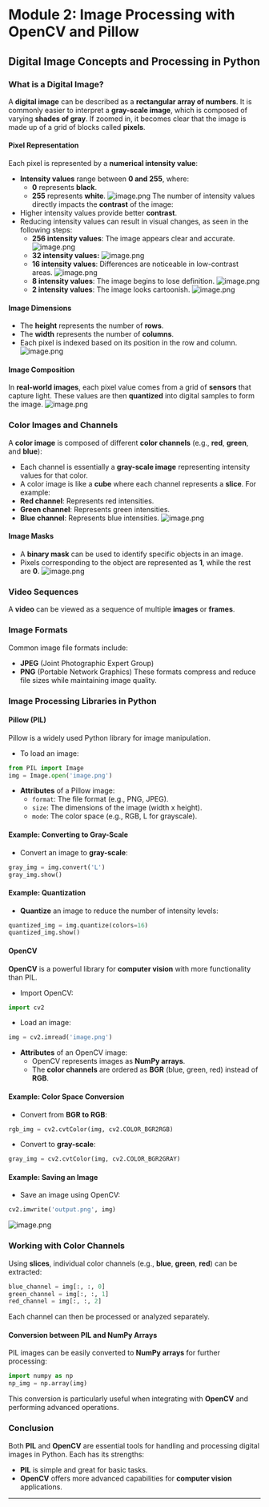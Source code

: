 

# Module 2: Image Processing with OpenCV and Pillow
## Digital Image Concepts and Processing in Python
### What is a Digital Image?
A **digital image** can be described as a **rectangular array of numbers**. It is commonly easier to interpret a **gray-scale image**, which is composed of varying **shades of gray**. If zoomed in, it becomes clear that the image is made up of a grid of blocks called **pixels**.
#### Pixel Representation
Each pixel is represented by a **numerical intensity value**:
- **Intensity values** range between **0 and 255**, where:
	- **0** represents **black**.
	- **255** represents **white**.
![image.png](https://prod-files-secure.s3.us-west-2.amazonaws.com/03e82b26-cccb-4906-bb56-adabcbdc0655/fa1bb4aa-313a-44c2-a7b3-7fa4a8432b08/image.png?X-Amz-Algorithm=AWS4-HMAC-SHA256&X-Amz-Content-Sha256=UNSIGNED-PAYLOAD&X-Amz-Credential=ASIAZI2LB466ZAPX2ZNE%2F20250206%2Fus-west-2%2Fs3%2Faws4_request&X-Amz-Date=20250206T081921Z&X-Amz-Expires=3600&X-Amz-Security-Token=IQoJb3JpZ2luX2VjEEAaCXVzLXdlc3QtMiJHMEUCIDsGkPERbcCB2lB3%2FvxYO7%2BDgN3vv4WNvTd2Ae0tLqDFAiEA7W%2BBZn4mNWwKIsr3YQlY%2BlTfGTCWN%2FNTg8YVJNkRLHwq%2FwMIWRAAGgw2Mzc0MjMxODM4MDUiDM8xrqTYJSk%2FubhsoSrcA21YZNHikCICksj6tJZ71KXE3P4f1Ij42gvi9JwI3p2tvymFXrQnYI6luSqHel3f552b0X6g7%2BSb%2FvZRTIV6VrnMCxeShs6PDrdqYbwiNWMh%2FEr%2BxOg60KOqdI1Q1bCmPl5hize115u%2BmjHrf%2FcHbfFc6Pn%2F1biTLA%2BFzL4gIPgcGDazFKESB10i7LtJuSzNRny3SS0p%2BuhWK0AF64eQsvl74koptX5UERIGKyKkZUmEb9IVu7J4nvETqY1Eb0UHRk1JeFQJi98gfjzhih%2BgeY77KnEb1Z8HA4tbPtr%2F654d5XBzAQDBGTJYLu%2FXr6%2FFkxL%2BUViU6qpK8NiejBTRQXWvlAAVVu8SGOwdH2CjhNYUlUVaGqRs1KcJI0ifgCXTleLe1ajSzu9nkaBOQyo79hXv6G2eSINZbc4PqsN6LNIawgFUUYqmgHaH%2Ff6ACHNZg63ZRdeovqCrYzzYc3sEHWIG2KZRh0YjGCmJriapuzBz2iXvt81p7IOnxZWMbOacE5xMfL2skeFZUH6CDe5FL%2Fsf%2F4C4ME0T77ys6OsDkAsafrbON%2BIVUwTiF5epl%2BQsUF4cNe1X%2Bh%2BhzsiW7UGzSkL%2FFWWKj5dZY7xaLGVUaohAbfn9XRkL2b%2FaHNWdMJDRkb0GOqUBMIbmx9RDxpM8G0Bjd7M6x7uITYbmEJGyh3swWSmlk6x%2BUWk1YD5PVv7Xaf4Or6wSn%2FH57b94OAdMzoQ5kle8c8CeFafkZalTEeP4C3JqSv%2BeD5l3cLTh%2FDVEQ1MFnv%2FxDisCZXf3jty4hozeAx5b%2FE1hNXR17dYZxgZAU9wpP3GbvgGPIGJOP3CmbQTNUmrl1UxPOqf%2BU3j%2Fx4aZsAbeLoW%2FBAIr&X-Amz-Signature=cf7c8ba018df987e56cd7acdf833f1625b1a698d0247c001942ce88bff0e8aaf&X-Amz-SignedHeaders=host&x-id=GetObject)
The number of intensity values directly impacts the **contrast** of the image:
- Higher intensity values provide better **contrast**.
- Reducing intensity values can result in visual changes, as seen in the following steps:
	- **256 intensity values**: The image appears clear and accurate.
![image.png](https://prod-files-secure.s3.us-west-2.amazonaws.com/03e82b26-cccb-4906-bb56-adabcbdc0655/0de7dfb4-99dc-4b87-8932-5165b3c3b775/image.png?X-Amz-Algorithm=AWS4-HMAC-SHA256&X-Amz-Content-Sha256=UNSIGNED-PAYLOAD&X-Amz-Credential=ASIAZI2LB466ZQONBBDG%2F20250206%2Fus-west-2%2Fs3%2Faws4_request&X-Amz-Date=20250206T081922Z&X-Amz-Expires=3600&X-Amz-Security-Token=IQoJb3JpZ2luX2VjEEAaCXVzLXdlc3QtMiJIMEYCIQCFIsTX%2BS6HbrqjMsw1lAqDH4VvYfF8bDrbzMSIFqOAgAIhALLhKlNQ9ygFYe4d%2FMuTbVXqrKIRealeKRPPalA8hdsqKv8DCFkQABoMNjM3NDIzMTgzODA1IgwE8Tqd%2FTCbTs11AZsq3AMlDbmkMOX0MoZbxUZXKFhXpcn3CdeDhzRkXIamIiFxetJk3ExvlKopNf%2BlItlTLcXHHajLf71KxRkkny3zmGRdl2ucstdf0DZTqSzNH0mQyx3KQBXkr0Yq1GUdj%2FH74%2F5TEsNNstbeQnE%2FS%2Bmg6O%2Bvx41vzH65UO%2Bt47G5n14jXr9mz4EROPxG2NwMRDa%2FYW4YCU6iYuq%2FZKAYMUtcN3VY318AmUh5cuekO9Lma%2B%2BBWysNgcmRlnhGjFXdC69%2BgisVKl%2BoVmqgnqkZdgC0sQ9JGryMj9DWq04jhK5VaOPNeslcxSF710t5VJBg7wSCB%2BhPg2FYA44Y%2Fw39FTwzKnOqQXhE2JfOsojR0IDtnakTXkFoXel6Hd3l32ozZII%2FGvQVwGAGWwpYK5I7sK4sqqLjoAev3FChxohkPauIVzpZPMXJV6CzBYi%2BbVneZ%2B%2B3qyiDLvFWVbsIeGJw0V2zxGhP6uVyScl0t2ne9mFw1yOyg%2B8UnmnC0YNBnl38qjtOAAaxKyUXFdawvjp27Lwkm9fluLNVbnz1ONErsm8lb6uDKL1iYBD3%2FUInj9LPE7QXcPYLag1F7SwzxglMUV6ICyu1xdbAB9mABScq42X93IMWEqyiYA%2Fo%2FzhhAT92yzDp0ZG9BjqkAbPwswliIusnEdOfLblbRYo9ebQ%2B2wIppCcUQK%2BHFxlN69pnG%2BDjhVYefic7rps4vsO1shWZW410mLVbSqQQ5MmjIVB4686MIChxVGhY5Uq65L6hJT72t6JcE2U1hCZpGp8d5z4%2BJ%2FsJROeGM4Kf8SRZK%2FupvQmirC%2F68ZYfR6A7uB6A%2BZozMi%2Fgwg%2Bwuty%2FuwPOkUbuXhjbr%2FIdwsZ4plBe9oMG&X-Amz-Signature=a9f52f660cf9aeaebe0f00ab139fd7e0b84aff68208656406292bcd3f440180f&X-Amz-SignedHeaders=host&x-id=GetObject)
	- **32 intensity values:**
![image.png](https://prod-files-secure.s3.us-west-2.amazonaws.com/03e82b26-cccb-4906-bb56-adabcbdc0655/7eb81f08-b190-4c5a-ba2b-2a498a15b2c4/image.png?X-Amz-Algorithm=AWS4-HMAC-SHA256&X-Amz-Content-Sha256=UNSIGNED-PAYLOAD&X-Amz-Credential=ASIAZI2LB466ZQONBBDG%2F20250206%2Fus-west-2%2Fs3%2Faws4_request&X-Amz-Date=20250206T081922Z&X-Amz-Expires=3600&X-Amz-Security-Token=IQoJb3JpZ2luX2VjEEAaCXVzLXdlc3QtMiJIMEYCIQCFIsTX%2BS6HbrqjMsw1lAqDH4VvYfF8bDrbzMSIFqOAgAIhALLhKlNQ9ygFYe4d%2FMuTbVXqrKIRealeKRPPalA8hdsqKv8DCFkQABoMNjM3NDIzMTgzODA1IgwE8Tqd%2FTCbTs11AZsq3AMlDbmkMOX0MoZbxUZXKFhXpcn3CdeDhzRkXIamIiFxetJk3ExvlKopNf%2BlItlTLcXHHajLf71KxRkkny3zmGRdl2ucstdf0DZTqSzNH0mQyx3KQBXkr0Yq1GUdj%2FH74%2F5TEsNNstbeQnE%2FS%2Bmg6O%2Bvx41vzH65UO%2Bt47G5n14jXr9mz4EROPxG2NwMRDa%2FYW4YCU6iYuq%2FZKAYMUtcN3VY318AmUh5cuekO9Lma%2B%2BBWysNgcmRlnhGjFXdC69%2BgisVKl%2BoVmqgnqkZdgC0sQ9JGryMj9DWq04jhK5VaOPNeslcxSF710t5VJBg7wSCB%2BhPg2FYA44Y%2Fw39FTwzKnOqQXhE2JfOsojR0IDtnakTXkFoXel6Hd3l32ozZII%2FGvQVwGAGWwpYK5I7sK4sqqLjoAev3FChxohkPauIVzpZPMXJV6CzBYi%2BbVneZ%2B%2B3qyiDLvFWVbsIeGJw0V2zxGhP6uVyScl0t2ne9mFw1yOyg%2B8UnmnC0YNBnl38qjtOAAaxKyUXFdawvjp27Lwkm9fluLNVbnz1ONErsm8lb6uDKL1iYBD3%2FUInj9LPE7QXcPYLag1F7SwzxglMUV6ICyu1xdbAB9mABScq42X93IMWEqyiYA%2Fo%2FzhhAT92yzDp0ZG9BjqkAbPwswliIusnEdOfLblbRYo9ebQ%2B2wIppCcUQK%2BHFxlN69pnG%2BDjhVYefic7rps4vsO1shWZW410mLVbSqQQ5MmjIVB4686MIChxVGhY5Uq65L6hJT72t6JcE2U1hCZpGp8d5z4%2BJ%2FsJROeGM4Kf8SRZK%2FupvQmirC%2F68ZYfR6A7uB6A%2BZozMi%2Fgwg%2Bwuty%2FuwPOkUbuXhjbr%2FIdwsZ4plBe9oMG&X-Amz-Signature=2e33d45bd528de3d89a5fd4b74799c0951a442cb34b29bb708154c45fb6c4cfe&X-Amz-SignedHeaders=host&x-id=GetObject)
	- **16 intensity values**: Differences are noticeable in low-contrast areas.
![image.png](https://prod-files-secure.s3.us-west-2.amazonaws.com/03e82b26-cccb-4906-bb56-adabcbdc0655/6bf56d44-9a14-4b7b-98c2-1f00b8630f0c/image.png?X-Amz-Algorithm=AWS4-HMAC-SHA256&X-Amz-Content-Sha256=UNSIGNED-PAYLOAD&X-Amz-Credential=ASIAZI2LB466ZQONBBDG%2F20250206%2Fus-west-2%2Fs3%2Faws4_request&X-Amz-Date=20250206T081922Z&X-Amz-Expires=3600&X-Amz-Security-Token=IQoJb3JpZ2luX2VjEEAaCXVzLXdlc3QtMiJIMEYCIQCFIsTX%2BS6HbrqjMsw1lAqDH4VvYfF8bDrbzMSIFqOAgAIhALLhKlNQ9ygFYe4d%2FMuTbVXqrKIRealeKRPPalA8hdsqKv8DCFkQABoMNjM3NDIzMTgzODA1IgwE8Tqd%2FTCbTs11AZsq3AMlDbmkMOX0MoZbxUZXKFhXpcn3CdeDhzRkXIamIiFxetJk3ExvlKopNf%2BlItlTLcXHHajLf71KxRkkny3zmGRdl2ucstdf0DZTqSzNH0mQyx3KQBXkr0Yq1GUdj%2FH74%2F5TEsNNstbeQnE%2FS%2Bmg6O%2Bvx41vzH65UO%2Bt47G5n14jXr9mz4EROPxG2NwMRDa%2FYW4YCU6iYuq%2FZKAYMUtcN3VY318AmUh5cuekO9Lma%2B%2BBWysNgcmRlnhGjFXdC69%2BgisVKl%2BoVmqgnqkZdgC0sQ9JGryMj9DWq04jhK5VaOPNeslcxSF710t5VJBg7wSCB%2BhPg2FYA44Y%2Fw39FTwzKnOqQXhE2JfOsojR0IDtnakTXkFoXel6Hd3l32ozZII%2FGvQVwGAGWwpYK5I7sK4sqqLjoAev3FChxohkPauIVzpZPMXJV6CzBYi%2BbVneZ%2B%2B3qyiDLvFWVbsIeGJw0V2zxGhP6uVyScl0t2ne9mFw1yOyg%2B8UnmnC0YNBnl38qjtOAAaxKyUXFdawvjp27Lwkm9fluLNVbnz1ONErsm8lb6uDKL1iYBD3%2FUInj9LPE7QXcPYLag1F7SwzxglMUV6ICyu1xdbAB9mABScq42X93IMWEqyiYA%2Fo%2FzhhAT92yzDp0ZG9BjqkAbPwswliIusnEdOfLblbRYo9ebQ%2B2wIppCcUQK%2BHFxlN69pnG%2BDjhVYefic7rps4vsO1shWZW410mLVbSqQQ5MmjIVB4686MIChxVGhY5Uq65L6hJT72t6JcE2U1hCZpGp8d5z4%2BJ%2FsJROeGM4Kf8SRZK%2FupvQmirC%2F68ZYfR6A7uB6A%2BZozMi%2Fgwg%2Bwuty%2FuwPOkUbuXhjbr%2FIdwsZ4plBe9oMG&X-Amz-Signature=018876ab7e0732d5ebd8074a0ea82f051ce992fe3b5ff5d2180a6b10aebd1a5c&X-Amz-SignedHeaders=host&x-id=GetObject)
	- **8 intensity values**: The image begins to lose definition.
![image.png](https://prod-files-secure.s3.us-west-2.amazonaws.com/03e82b26-cccb-4906-bb56-adabcbdc0655/cca05878-ca1a-43e0-8bec-1d146756f9ae/image.png?X-Amz-Algorithm=AWS4-HMAC-SHA256&X-Amz-Content-Sha256=UNSIGNED-PAYLOAD&X-Amz-Credential=ASIAZI2LB466ZQONBBDG%2F20250206%2Fus-west-2%2Fs3%2Faws4_request&X-Amz-Date=20250206T081922Z&X-Amz-Expires=3600&X-Amz-Security-Token=IQoJb3JpZ2luX2VjEEAaCXVzLXdlc3QtMiJIMEYCIQCFIsTX%2BS6HbrqjMsw1lAqDH4VvYfF8bDrbzMSIFqOAgAIhALLhKlNQ9ygFYe4d%2FMuTbVXqrKIRealeKRPPalA8hdsqKv8DCFkQABoMNjM3NDIzMTgzODA1IgwE8Tqd%2FTCbTs11AZsq3AMlDbmkMOX0MoZbxUZXKFhXpcn3CdeDhzRkXIamIiFxetJk3ExvlKopNf%2BlItlTLcXHHajLf71KxRkkny3zmGRdl2ucstdf0DZTqSzNH0mQyx3KQBXkr0Yq1GUdj%2FH74%2F5TEsNNstbeQnE%2FS%2Bmg6O%2Bvx41vzH65UO%2Bt47G5n14jXr9mz4EROPxG2NwMRDa%2FYW4YCU6iYuq%2FZKAYMUtcN3VY318AmUh5cuekO9Lma%2B%2BBWysNgcmRlnhGjFXdC69%2BgisVKl%2BoVmqgnqkZdgC0sQ9JGryMj9DWq04jhK5VaOPNeslcxSF710t5VJBg7wSCB%2BhPg2FYA44Y%2Fw39FTwzKnOqQXhE2JfOsojR0IDtnakTXkFoXel6Hd3l32ozZII%2FGvQVwGAGWwpYK5I7sK4sqqLjoAev3FChxohkPauIVzpZPMXJV6CzBYi%2BbVneZ%2B%2B3qyiDLvFWVbsIeGJw0V2zxGhP6uVyScl0t2ne9mFw1yOyg%2B8UnmnC0YNBnl38qjtOAAaxKyUXFdawvjp27Lwkm9fluLNVbnz1ONErsm8lb6uDKL1iYBD3%2FUInj9LPE7QXcPYLag1F7SwzxglMUV6ICyu1xdbAB9mABScq42X93IMWEqyiYA%2Fo%2FzhhAT92yzDp0ZG9BjqkAbPwswliIusnEdOfLblbRYo9ebQ%2B2wIppCcUQK%2BHFxlN69pnG%2BDjhVYefic7rps4vsO1shWZW410mLVbSqQQ5MmjIVB4686MIChxVGhY5Uq65L6hJT72t6JcE2U1hCZpGp8d5z4%2BJ%2FsJROeGM4Kf8SRZK%2FupvQmirC%2F68ZYfR6A7uB6A%2BZozMi%2Fgwg%2Bwuty%2FuwPOkUbuXhjbr%2FIdwsZ4plBe9oMG&X-Amz-Signature=19c99d38614ce80a932edd80abf13b54fb72645907c0fc70db064e9ad61f8352&X-Amz-SignedHeaders=host&x-id=GetObject)
	- **2 intensity values**: The image looks cartoonish.
![image.png](https://prod-files-secure.s3.us-west-2.amazonaws.com/03e82b26-cccb-4906-bb56-adabcbdc0655/12da64d7-6b97-44e0-bc2c-52b9c47ce212/image.png?X-Amz-Algorithm=AWS4-HMAC-SHA256&X-Amz-Content-Sha256=UNSIGNED-PAYLOAD&X-Amz-Credential=ASIAZI2LB466ZQONBBDG%2F20250206%2Fus-west-2%2Fs3%2Faws4_request&X-Amz-Date=20250206T081922Z&X-Amz-Expires=3600&X-Amz-Security-Token=IQoJb3JpZ2luX2VjEEAaCXVzLXdlc3QtMiJIMEYCIQCFIsTX%2BS6HbrqjMsw1lAqDH4VvYfF8bDrbzMSIFqOAgAIhALLhKlNQ9ygFYe4d%2FMuTbVXqrKIRealeKRPPalA8hdsqKv8DCFkQABoMNjM3NDIzMTgzODA1IgwE8Tqd%2FTCbTs11AZsq3AMlDbmkMOX0MoZbxUZXKFhXpcn3CdeDhzRkXIamIiFxetJk3ExvlKopNf%2BlItlTLcXHHajLf71KxRkkny3zmGRdl2ucstdf0DZTqSzNH0mQyx3KQBXkr0Yq1GUdj%2FH74%2F5TEsNNstbeQnE%2FS%2Bmg6O%2Bvx41vzH65UO%2Bt47G5n14jXr9mz4EROPxG2NwMRDa%2FYW4YCU6iYuq%2FZKAYMUtcN3VY318AmUh5cuekO9Lma%2B%2BBWysNgcmRlnhGjFXdC69%2BgisVKl%2BoVmqgnqkZdgC0sQ9JGryMj9DWq04jhK5VaOPNeslcxSF710t5VJBg7wSCB%2BhPg2FYA44Y%2Fw39FTwzKnOqQXhE2JfOsojR0IDtnakTXkFoXel6Hd3l32ozZII%2FGvQVwGAGWwpYK5I7sK4sqqLjoAev3FChxohkPauIVzpZPMXJV6CzBYi%2BbVneZ%2B%2B3qyiDLvFWVbsIeGJw0V2zxGhP6uVyScl0t2ne9mFw1yOyg%2B8UnmnC0YNBnl38qjtOAAaxKyUXFdawvjp27Lwkm9fluLNVbnz1ONErsm8lb6uDKL1iYBD3%2FUInj9LPE7QXcPYLag1F7SwzxglMUV6ICyu1xdbAB9mABScq42X93IMWEqyiYA%2Fo%2FzhhAT92yzDp0ZG9BjqkAbPwswliIusnEdOfLblbRYo9ebQ%2B2wIppCcUQK%2BHFxlN69pnG%2BDjhVYefic7rps4vsO1shWZW410mLVbSqQQ5MmjIVB4686MIChxVGhY5Uq65L6hJT72t6JcE2U1hCZpGp8d5z4%2BJ%2FsJROeGM4Kf8SRZK%2FupvQmirC%2F68ZYfR6A7uB6A%2BZozMi%2Fgwg%2Bwuty%2FuwPOkUbuXhjbr%2FIdwsZ4plBe9oMG&X-Amz-Signature=8aca60a3dd7896e7e0a88f9442c87b02e26d001e89266aea0f5df753b72337c4&X-Amz-SignedHeaders=host&x-id=GetObject)
#### Image Dimensions
- The **height** represents the number of **rows**.
- The **width** represents the number of **columns**.
- Each pixel is indexed based on its position in the row and column.
![image.png](https://prod-files-secure.s3.us-west-2.amazonaws.com/03e82b26-cccb-4906-bb56-adabcbdc0655/ff056335-e79e-4491-b508-30cd45b6c194/image.png?X-Amz-Algorithm=AWS4-HMAC-SHA256&X-Amz-Content-Sha256=UNSIGNED-PAYLOAD&X-Amz-Credential=ASIAZI2LB466ZAPX2ZNE%2F20250206%2Fus-west-2%2Fs3%2Faws4_request&X-Amz-Date=20250206T081921Z&X-Amz-Expires=3600&X-Amz-Security-Token=IQoJb3JpZ2luX2VjEEAaCXVzLXdlc3QtMiJHMEUCIDsGkPERbcCB2lB3%2FvxYO7%2BDgN3vv4WNvTd2Ae0tLqDFAiEA7W%2BBZn4mNWwKIsr3YQlY%2BlTfGTCWN%2FNTg8YVJNkRLHwq%2FwMIWRAAGgw2Mzc0MjMxODM4MDUiDM8xrqTYJSk%2FubhsoSrcA21YZNHikCICksj6tJZ71KXE3P4f1Ij42gvi9JwI3p2tvymFXrQnYI6luSqHel3f552b0X6g7%2BSb%2FvZRTIV6VrnMCxeShs6PDrdqYbwiNWMh%2FEr%2BxOg60KOqdI1Q1bCmPl5hize115u%2BmjHrf%2FcHbfFc6Pn%2F1biTLA%2BFzL4gIPgcGDazFKESB10i7LtJuSzNRny3SS0p%2BuhWK0AF64eQsvl74koptX5UERIGKyKkZUmEb9IVu7J4nvETqY1Eb0UHRk1JeFQJi98gfjzhih%2BgeY77KnEb1Z8HA4tbPtr%2F654d5XBzAQDBGTJYLu%2FXr6%2FFkxL%2BUViU6qpK8NiejBTRQXWvlAAVVu8SGOwdH2CjhNYUlUVaGqRs1KcJI0ifgCXTleLe1ajSzu9nkaBOQyo79hXv6G2eSINZbc4PqsN6LNIawgFUUYqmgHaH%2Ff6ACHNZg63ZRdeovqCrYzzYc3sEHWIG2KZRh0YjGCmJriapuzBz2iXvt81p7IOnxZWMbOacE5xMfL2skeFZUH6CDe5FL%2Fsf%2F4C4ME0T77ys6OsDkAsafrbON%2BIVUwTiF5epl%2BQsUF4cNe1X%2Bh%2BhzsiW7UGzSkL%2FFWWKj5dZY7xaLGVUaohAbfn9XRkL2b%2FaHNWdMJDRkb0GOqUBMIbmx9RDxpM8G0Bjd7M6x7uITYbmEJGyh3swWSmlk6x%2BUWk1YD5PVv7Xaf4Or6wSn%2FH57b94OAdMzoQ5kle8c8CeFafkZalTEeP4C3JqSv%2BeD5l3cLTh%2FDVEQ1MFnv%2FxDisCZXf3jty4hozeAx5b%2FE1hNXR17dYZxgZAU9wpP3GbvgGPIGJOP3CmbQTNUmrl1UxPOqf%2BU3j%2Fx4aZsAbeLoW%2FBAIr&X-Amz-Signature=b92ffe17072ec4ad5aa64fb3591325227c19bdd1d6e7dd80bf1b9cbd30b5cdf3&X-Amz-SignedHeaders=host&x-id=GetObject)
#### Image Composition
In **real-world images**, each pixel value comes from a grid of **sensors** that capture light. These values are then **quantized** into digital samples to form the image.
![image.png](https://prod-files-secure.s3.us-west-2.amazonaws.com/03e82b26-cccb-4906-bb56-adabcbdc0655/0c721ea0-409b-4d32-b630-a00d6f170d18/image.png?X-Amz-Algorithm=AWS4-HMAC-SHA256&X-Amz-Content-Sha256=UNSIGNED-PAYLOAD&X-Amz-Credential=ASIAZI2LB466ZAPX2ZNE%2F20250206%2Fus-west-2%2Fs3%2Faws4_request&X-Amz-Date=20250206T081921Z&X-Amz-Expires=3600&X-Amz-Security-Token=IQoJb3JpZ2luX2VjEEAaCXVzLXdlc3QtMiJHMEUCIDsGkPERbcCB2lB3%2FvxYO7%2BDgN3vv4WNvTd2Ae0tLqDFAiEA7W%2BBZn4mNWwKIsr3YQlY%2BlTfGTCWN%2FNTg8YVJNkRLHwq%2FwMIWRAAGgw2Mzc0MjMxODM4MDUiDM8xrqTYJSk%2FubhsoSrcA21YZNHikCICksj6tJZ71KXE3P4f1Ij42gvi9JwI3p2tvymFXrQnYI6luSqHel3f552b0X6g7%2BSb%2FvZRTIV6VrnMCxeShs6PDrdqYbwiNWMh%2FEr%2BxOg60KOqdI1Q1bCmPl5hize115u%2BmjHrf%2FcHbfFc6Pn%2F1biTLA%2BFzL4gIPgcGDazFKESB10i7LtJuSzNRny3SS0p%2BuhWK0AF64eQsvl74koptX5UERIGKyKkZUmEb9IVu7J4nvETqY1Eb0UHRk1JeFQJi98gfjzhih%2BgeY77KnEb1Z8HA4tbPtr%2F654d5XBzAQDBGTJYLu%2FXr6%2FFkxL%2BUViU6qpK8NiejBTRQXWvlAAVVu8SGOwdH2CjhNYUlUVaGqRs1KcJI0ifgCXTleLe1ajSzu9nkaBOQyo79hXv6G2eSINZbc4PqsN6LNIawgFUUYqmgHaH%2Ff6ACHNZg63ZRdeovqCrYzzYc3sEHWIG2KZRh0YjGCmJriapuzBz2iXvt81p7IOnxZWMbOacE5xMfL2skeFZUH6CDe5FL%2Fsf%2F4C4ME0T77ys6OsDkAsafrbON%2BIVUwTiF5epl%2BQsUF4cNe1X%2Bh%2BhzsiW7UGzSkL%2FFWWKj5dZY7xaLGVUaohAbfn9XRkL2b%2FaHNWdMJDRkb0GOqUBMIbmx9RDxpM8G0Bjd7M6x7uITYbmEJGyh3swWSmlk6x%2BUWk1YD5PVv7Xaf4Or6wSn%2FH57b94OAdMzoQ5kle8c8CeFafkZalTEeP4C3JqSv%2BeD5l3cLTh%2FDVEQ1MFnv%2FxDisCZXf3jty4hozeAx5b%2FE1hNXR17dYZxgZAU9wpP3GbvgGPIGJOP3CmbQTNUmrl1UxPOqf%2BU3j%2Fx4aZsAbeLoW%2FBAIr&X-Amz-Signature=9f4f1e41a646d0696a41a89f740f58a196cc1455a3a1dc93dc52865f59b3ad04&X-Amz-SignedHeaders=host&x-id=GetObject)
### Color Images and Channels
A **color image** is composed of different **color channels** (e.g., **red**, **green**, and **blue**):
- Each channel is essentially a **gray-scale image** representing intensity values for that color.
- A color image is like a **cube** where each channel represents a **slice**.
For example:
- **Red channel**: Represents red intensities.
- **Green channel**: Represents green intensities.
- **Blue channel**: Represents blue intensities.
![image.png](https://prod-files-secure.s3.us-west-2.amazonaws.com/03e82b26-cccb-4906-bb56-adabcbdc0655/c0cc17c9-842f-413f-82e8-f3f44278cf74/image.png?X-Amz-Algorithm=AWS4-HMAC-SHA256&X-Amz-Content-Sha256=UNSIGNED-PAYLOAD&X-Amz-Credential=ASIAZI2LB466ZAPX2ZNE%2F20250206%2Fus-west-2%2Fs3%2Faws4_request&X-Amz-Date=20250206T081921Z&X-Amz-Expires=3600&X-Amz-Security-Token=IQoJb3JpZ2luX2VjEEAaCXVzLXdlc3QtMiJHMEUCIDsGkPERbcCB2lB3%2FvxYO7%2BDgN3vv4WNvTd2Ae0tLqDFAiEA7W%2BBZn4mNWwKIsr3YQlY%2BlTfGTCWN%2FNTg8YVJNkRLHwq%2FwMIWRAAGgw2Mzc0MjMxODM4MDUiDM8xrqTYJSk%2FubhsoSrcA21YZNHikCICksj6tJZ71KXE3P4f1Ij42gvi9JwI3p2tvymFXrQnYI6luSqHel3f552b0X6g7%2BSb%2FvZRTIV6VrnMCxeShs6PDrdqYbwiNWMh%2FEr%2BxOg60KOqdI1Q1bCmPl5hize115u%2BmjHrf%2FcHbfFc6Pn%2F1biTLA%2BFzL4gIPgcGDazFKESB10i7LtJuSzNRny3SS0p%2BuhWK0AF64eQsvl74koptX5UERIGKyKkZUmEb9IVu7J4nvETqY1Eb0UHRk1JeFQJi98gfjzhih%2BgeY77KnEb1Z8HA4tbPtr%2F654d5XBzAQDBGTJYLu%2FXr6%2FFkxL%2BUViU6qpK8NiejBTRQXWvlAAVVu8SGOwdH2CjhNYUlUVaGqRs1KcJI0ifgCXTleLe1ajSzu9nkaBOQyo79hXv6G2eSINZbc4PqsN6LNIawgFUUYqmgHaH%2Ff6ACHNZg63ZRdeovqCrYzzYc3sEHWIG2KZRh0YjGCmJriapuzBz2iXvt81p7IOnxZWMbOacE5xMfL2skeFZUH6CDe5FL%2Fsf%2F4C4ME0T77ys6OsDkAsafrbON%2BIVUwTiF5epl%2BQsUF4cNe1X%2Bh%2BhzsiW7UGzSkL%2FFWWKj5dZY7xaLGVUaohAbfn9XRkL2b%2FaHNWdMJDRkb0GOqUBMIbmx9RDxpM8G0Bjd7M6x7uITYbmEJGyh3swWSmlk6x%2BUWk1YD5PVv7Xaf4Or6wSn%2FH57b94OAdMzoQ5kle8c8CeFafkZalTEeP4C3JqSv%2BeD5l3cLTh%2FDVEQ1MFnv%2FxDisCZXf3jty4hozeAx5b%2FE1hNXR17dYZxgZAU9wpP3GbvgGPIGJOP3CmbQTNUmrl1UxPOqf%2BU3j%2Fx4aZsAbeLoW%2FBAIr&X-Amz-Signature=ec9e1ef56fe61485938f98d7716a1b469aee65ec43297c36c1ead1cc97482cf6&X-Amz-SignedHeaders=host&x-id=GetObject)
#### Image Masks
- A **binary mask** can be used to identify specific objects in an image.
- Pixels corresponding to the object are represented as **1**, while the rest are **0**.
![image.png](https://prod-files-secure.s3.us-west-2.amazonaws.com/03e82b26-cccb-4906-bb56-adabcbdc0655/667eab4d-d19d-4618-81d0-663b6beb002c/image.png?X-Amz-Algorithm=AWS4-HMAC-SHA256&X-Amz-Content-Sha256=UNSIGNED-PAYLOAD&X-Amz-Credential=ASIAZI2LB466ZAPX2ZNE%2F20250206%2Fus-west-2%2Fs3%2Faws4_request&X-Amz-Date=20250206T081921Z&X-Amz-Expires=3600&X-Amz-Security-Token=IQoJb3JpZ2luX2VjEEAaCXVzLXdlc3QtMiJHMEUCIDsGkPERbcCB2lB3%2FvxYO7%2BDgN3vv4WNvTd2Ae0tLqDFAiEA7W%2BBZn4mNWwKIsr3YQlY%2BlTfGTCWN%2FNTg8YVJNkRLHwq%2FwMIWRAAGgw2Mzc0MjMxODM4MDUiDM8xrqTYJSk%2FubhsoSrcA21YZNHikCICksj6tJZ71KXE3P4f1Ij42gvi9JwI3p2tvymFXrQnYI6luSqHel3f552b0X6g7%2BSb%2FvZRTIV6VrnMCxeShs6PDrdqYbwiNWMh%2FEr%2BxOg60KOqdI1Q1bCmPl5hize115u%2BmjHrf%2FcHbfFc6Pn%2F1biTLA%2BFzL4gIPgcGDazFKESB10i7LtJuSzNRny3SS0p%2BuhWK0AF64eQsvl74koptX5UERIGKyKkZUmEb9IVu7J4nvETqY1Eb0UHRk1JeFQJi98gfjzhih%2BgeY77KnEb1Z8HA4tbPtr%2F654d5XBzAQDBGTJYLu%2FXr6%2FFkxL%2BUViU6qpK8NiejBTRQXWvlAAVVu8SGOwdH2CjhNYUlUVaGqRs1KcJI0ifgCXTleLe1ajSzu9nkaBOQyo79hXv6G2eSINZbc4PqsN6LNIawgFUUYqmgHaH%2Ff6ACHNZg63ZRdeovqCrYzzYc3sEHWIG2KZRh0YjGCmJriapuzBz2iXvt81p7IOnxZWMbOacE5xMfL2skeFZUH6CDe5FL%2Fsf%2F4C4ME0T77ys6OsDkAsafrbON%2BIVUwTiF5epl%2BQsUF4cNe1X%2Bh%2BhzsiW7UGzSkL%2FFWWKj5dZY7xaLGVUaohAbfn9XRkL2b%2FaHNWdMJDRkb0GOqUBMIbmx9RDxpM8G0Bjd7M6x7uITYbmEJGyh3swWSmlk6x%2BUWk1YD5PVv7Xaf4Or6wSn%2FH57b94OAdMzoQ5kle8c8CeFafkZalTEeP4C3JqSv%2BeD5l3cLTh%2FDVEQ1MFnv%2FxDisCZXf3jty4hozeAx5b%2FE1hNXR17dYZxgZAU9wpP3GbvgGPIGJOP3CmbQTNUmrl1UxPOqf%2BU3j%2Fx4aZsAbeLoW%2FBAIr&X-Amz-Signature=cbac3ed779c7880f7290ebe986ebb3a0b6d2fea0753383092b876d65d53fa2d0&X-Amz-SignedHeaders=host&x-id=GetObject)
### Video Sequences
A **video** can be viewed as a sequence of multiple **images** or **frames**.
### Image Formats
Common image file formats include:
- **JPEG** (Joint Photographic Expert Group)
- **PNG** (Portable Network Graphics)
These formats compress and reduce file sizes while maintaining image quality.
### Image Processing Libraries in Python
#### Pillow (PIL)
Pillow is a widely used Python library for image manipulation.
- To load an image:
```python
from PIL import Image
img = Image.open('image.png')
```
- **Attributes** of a Pillow image:
	- `format`: The file format (e.g., PNG, JPEG).
	- `size`: The dimensions of the image (width x height).
	- `mode`: The color space (e.g., RGB, L for grayscale).
#### Example: Converting to Gray-Scale
- Convert an image to **gray-scale**:
```python
gray_img = img.convert('L')
gray_img.show()
```
#### Example: Quantization
- **Quantize** an image to reduce the number of intensity levels:
```python
quantized_img = img.quantize(colors=16)
quantized_img.show()
```
#### OpenCV
**OpenCV** is a powerful library for **computer vision** with more functionality than PIL.
- Import OpenCV:
```python
import cv2
```
- Load an image:
```python
img = cv2.imread('image.png')
```
- **Attributes** of an OpenCV image:
	- OpenCV represents images as **NumPy arrays**.
	- The **color channels** are ordered as **BGR** (blue, green, red) instead of **RGB**.
#### Example: Color Space Conversion
- Convert from **BGR to RGB**:
```python
rgb_img = cv2.cvtColor(img, cv2.COLOR_BGR2RGB)
```
- Convert to **gray-scale**:
```python
gray_img = cv2.cvtColor(img, cv2.COLOR_BGR2GRAY)
```
#### Example: Saving an Image
- Save an image using OpenCV:
```python
cv2.imwrite('output.png', img)
```
![image.png](https://prod-files-secure.s3.us-west-2.amazonaws.com/03e82b26-cccb-4906-bb56-adabcbdc0655/25fcc977-54ea-484c-997e-9b6bd016f347/image.png?X-Amz-Algorithm=AWS4-HMAC-SHA256&X-Amz-Content-Sha256=UNSIGNED-PAYLOAD&X-Amz-Credential=ASIAZI2LB466ZAPX2ZNE%2F20250206%2Fus-west-2%2Fs3%2Faws4_request&X-Amz-Date=20250206T081921Z&X-Amz-Expires=3600&X-Amz-Security-Token=IQoJb3JpZ2luX2VjEEAaCXVzLXdlc3QtMiJHMEUCIDsGkPERbcCB2lB3%2FvxYO7%2BDgN3vv4WNvTd2Ae0tLqDFAiEA7W%2BBZn4mNWwKIsr3YQlY%2BlTfGTCWN%2FNTg8YVJNkRLHwq%2FwMIWRAAGgw2Mzc0MjMxODM4MDUiDM8xrqTYJSk%2FubhsoSrcA21YZNHikCICksj6tJZ71KXE3P4f1Ij42gvi9JwI3p2tvymFXrQnYI6luSqHel3f552b0X6g7%2BSb%2FvZRTIV6VrnMCxeShs6PDrdqYbwiNWMh%2FEr%2BxOg60KOqdI1Q1bCmPl5hize115u%2BmjHrf%2FcHbfFc6Pn%2F1biTLA%2BFzL4gIPgcGDazFKESB10i7LtJuSzNRny3SS0p%2BuhWK0AF64eQsvl74koptX5UERIGKyKkZUmEb9IVu7J4nvETqY1Eb0UHRk1JeFQJi98gfjzhih%2BgeY77KnEb1Z8HA4tbPtr%2F654d5XBzAQDBGTJYLu%2FXr6%2FFkxL%2BUViU6qpK8NiejBTRQXWvlAAVVu8SGOwdH2CjhNYUlUVaGqRs1KcJI0ifgCXTleLe1ajSzu9nkaBOQyo79hXv6G2eSINZbc4PqsN6LNIawgFUUYqmgHaH%2Ff6ACHNZg63ZRdeovqCrYzzYc3sEHWIG2KZRh0YjGCmJriapuzBz2iXvt81p7IOnxZWMbOacE5xMfL2skeFZUH6CDe5FL%2Fsf%2F4C4ME0T77ys6OsDkAsafrbON%2BIVUwTiF5epl%2BQsUF4cNe1X%2Bh%2BhzsiW7UGzSkL%2FFWWKj5dZY7xaLGVUaohAbfn9XRkL2b%2FaHNWdMJDRkb0GOqUBMIbmx9RDxpM8G0Bjd7M6x7uITYbmEJGyh3swWSmlk6x%2BUWk1YD5PVv7Xaf4Or6wSn%2FH57b94OAdMzoQ5kle8c8CeFafkZalTEeP4C3JqSv%2BeD5l3cLTh%2FDVEQ1MFnv%2FxDisCZXf3jty4hozeAx5b%2FE1hNXR17dYZxgZAU9wpP3GbvgGPIGJOP3CmbQTNUmrl1UxPOqf%2BU3j%2Fx4aZsAbeLoW%2FBAIr&X-Amz-Signature=bdb69635e9bc5c78770fdc1975aa0e36c0b5038aad89b1ce3b22bc0108183662&X-Amz-SignedHeaders=host&x-id=GetObject)
### Working with Color Channels
Using **slices**, individual color channels (e.g., **blue**, **green**, **red**) can be extracted:
```python
blue_channel = img[:, :, 0]
green_channel = img[:, :, 1]
red_channel = img[:, :, 2]
```
Each channel can then be processed or analyzed separately.
#### Conversion between PIL and NumPy Arrays
PIL images can be easily converted to **NumPy arrays** for further processing:
```python
import numpy as np
np_img = np.array(img)
```
This conversion is particularly useful when integrating with **OpenCV** and performing advanced operations.
### Conclusion
Both **PIL** and **OpenCV** are essential tools for handling and processing digital images in Python. Each has its strengths:
- **PIL** is simple and great for basic tasks.
- **OpenCV** offers more advanced capabilities for **computer vision** applications.
___


